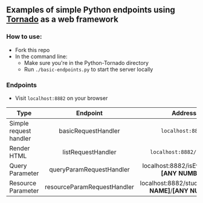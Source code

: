 ## Examples of simple Python endpoints using [Tornado](https://www.tornadoweb.org/en/stable/) as a web framework

### How to use:
- Fork this repo
- In the command line:
  - Make sure you're in the Python-Tornado directory
  - Run `./basic-endpoints.py` to start the server locally

### Endpoints
- Visit `localhost:8882` on your browser

|Type | Endpoint | Address | Example |
|--- | :---: | :---: | :---: |
Simple request handler | basicRequestHandler | `localhost:8882/` | 
Render HTML | listRequestHandler | `localhost:8882/animals` | 
Query Parameter | queryParamRequestHandler | localhost:8882/isEven?num=__[ANY NUMBER]__ | `localhost:8882/isEven?num=3`
Resource Parameter | resourceParamRequestHandler | localhost:8882/students/__[ANY NAME]__/__[ANY NUMBER]__ | `localhost:8882/students/francesca/123`
